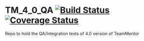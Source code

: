 TM_4_0_QA [![Build Status][travis-img]][travis-url] [![Coverage Status][coveralls-img]][coveralls-url]
=========

Repo to hold the QA/Integration tests of 4.0 version of TeamMentor 

[travis-img]: https://travis-ci.org/TeamMentor/TM_4_0_QA.svg?branch=master
[travis-url]: https://travis-ci.org/TeamMentor/TM_4_0_QA
[coveralls-img]: https://coveralls.io/repos/TeamMentor/TM_4_0_QA/badge.png?branch=master
[coveralls-url]: https://coveralls.io/r/TeamMentor/TM_4_0_QA?branch=master
